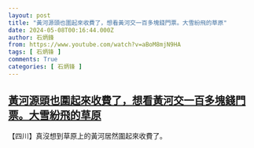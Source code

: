 ```yaml
---
layout: post
title: "黃河源頭也圍起來收費了，想看黃河交一百多塊錢門票。大雪紛飛的草原"
date: 2024-05-08T00:16:44.000Z
author: 石炳鋒
from: https://www.youtube.com/watch?v=aBoM8mjN9HA
tags: [ 石炳锋 ]
comments: True
categories: [ 石炳锋 ]
---
```

<!--1715127404000-->
[黃河源頭也圍起來收費了，想看黃河交一百多塊錢門票。大雪紛飛的草原](https://www.youtube.com/watch?v=aBoM8mjN9HA)
------

<div>
【四川】真沒想到草原上的黃河居然圍起來收費了。
</div>
